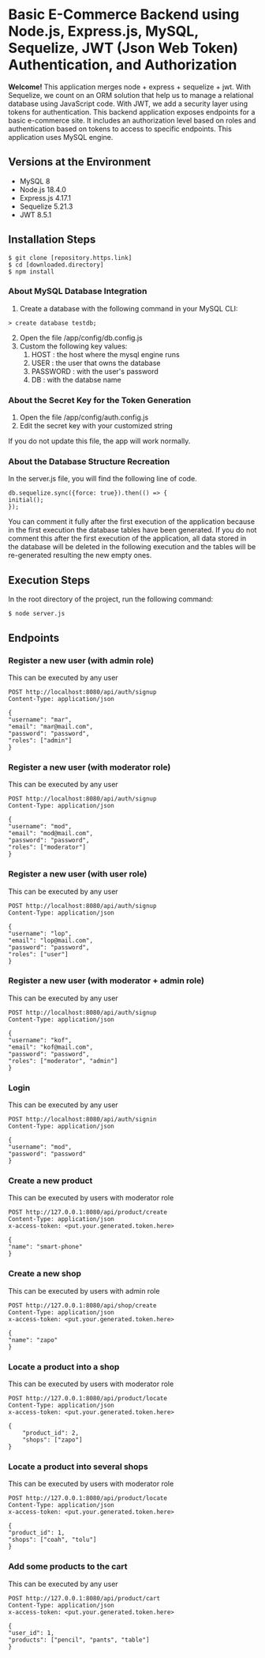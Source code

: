 # Basic E-Commerce Backend using Node.js, Express.js, MySQL, Sequelize, JWT (Json Web Token) Authentication, and Authorization

<b>Welcome!</b> This application merges node + express + sequelize + jwt. With Sequelize, we count on an ORM solution 
that help us to manage a relational database using JavaScript code. With JWT, we add a security layer using tokens for
authentication. This backend application exposes endpoints for a basic e-commerce site. 
It includes an authorization level based on roles and authentication based on tokens to access to specific endpoints. 
This application uses MySQL engine.

## Versions at the Environment

- MySQL 8
- Node.js 18.4.0
- Express.js 4.17.1
- Sequelize 5.21.3
- JWT 8.5.1

## Installation Steps
```
$ git clone [repository.https.link]
$ cd [downloaded.directory]
$ npm install
```

### About MySQL Database Integration

1. Create a database with the following command in your MySQL CLI:
```
> create database testdb;
```
2. Open the file /app/config/db.config.js
3. Custom the following key values:
   1. HOST : the host where the mysql engine runs
   2. USER : the user that owns the database
   3. PASSWORD : with the user's password
   4. DB : with the databse name

### About the Secret Key for the Token Generation

1. Open the file /app/config/auth.config.js
2. Edit the secret key with your customized string

If you do not update this file, the app will work normally.

### About the Database Structure Recreation
In the server.js file, you will find the following line of code.

```
db.sequelize.sync({force: true}).then(() => {
initial();
});
```

You can comment it fully after the first execution of the
application because in the first execution the database tables
have been generated. If you do not comment this after the first
execution of the application, all data stored in the database
will be deleted in the following execution and the tables will be
re-generated resulting the new empty ones.

## Execution Steps
In the root directory of the project, run the following command:

```
$ node server.js
```


## Endpoints

### Register a new user (with admin role)
This can be executed by any user

```
POST http://localhost:8080/api/auth/signup
Content-Type: application/json

{
"username": "mar",
"email": "mar@mail.com",
"password": "password",
"roles": ["admin"]
}
```

### Register a new user (with moderator role)
This can be executed by any user

```
POST http://localhost:8080/api/auth/signup
Content-Type: application/json

{
"username": "mod",
"email": "mod@mail.com",
"password": "password",
"roles": ["moderator"]
}
```

### Register a new user (with user role)
This can be executed by any user

```
POST http://localhost:8080/api/auth/signup
Content-Type: application/json

{
"username": "lop",
"email": "lop@mail.com",
"password": "password",
"roles": ["user"]
}
```

### Register a new user (with moderator + admin role)
This can be executed by any user

```
POST http://localhost:8080/api/auth/signup
Content-Type: application/json

{
"username": "kof",
"email": "kof@mail.com",
"password": "password",
"roles": ["moderator", "admin"]
}
```

### Login
This can be executed by any user

```
POST http://localhost:8080/api/auth/signin
Content-Type: application/json

{
"username": "mod",
"password": "password"
}
```

### Create a new product
This can be executed by users with moderator role

```
POST http://127.0.0.1:8080/api/product/create
Content-Type: application/json
x-access-token: <put.your.generated.token.here>

{
"name": "smart-phone"
}
```

### Create a new shop
This can be executed by users with admin role

```
POST http://127.0.0.1:8080/api/shop/create
Content-Type: application/json
x-access-token: <put.your.generated.token.here>

{
"name": "zapo"
}
```

### Locate a product into a shop
This can be executed by users with moderator role

```
POST http://127.0.0.1:8080/api/product/locate
Content-Type: application/json
x-access-token: <put.your.generated.token.here>

{
    "product_id": 2,
    "shops": ["zapo"]
}
```

### Locate a product into several shops
This can be executed by users with moderator role

```
POST http://127.0.0.1:8080/api/product/locate
Content-Type: application/json
x-access-token: <put.your.generated.token.here>

{
"product_id": 1,
"shops": ["coah", "tolu"]
}
```

### Add some products to the cart
This can be executed by any user

```
POST http://127.0.0.1:8080/api/product/cart
Content-Type: application/json
x-access-token: <put.your.generated.token.here>

{
"user_id": 1,
"products": ["pencil", "pants", "table"]
}
```